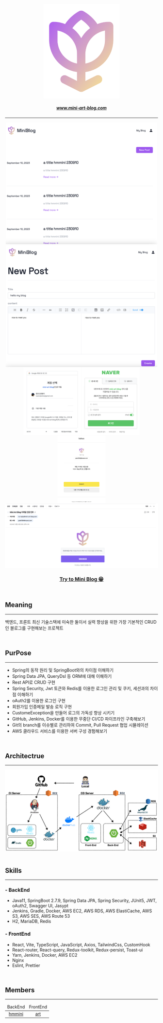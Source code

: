 <div align="center">
    <a href="http://www.mini-art-blog.com/" target="_blank">
        <img src="src/main/resources/asset/img_logo.png" width="250px">
        <h5>www.mini-art-blog.com</h5>
    </a>
</div>

---

<div align="center">
    <img src="src/main/resources/asset/img2.png" width="500px" height="400px">
    <img src="src/main/resources/asset/img1.png" width="500px" height="400px">
    <br/>
    <img src="src/main/resources/asset/구글_로그인.png" height="220px">
    <img src="src/main/resources/asset/네이버_로그인.png" height="220px">
    <img src="src/main/resources/asset/카카오_로그인.png" height="220px">
    <br/>
    <img src="src/main/resources/asset/인증메일.png" width="600px">
    <h3><a href="http://www.mini-art-blog.com/">Try to Mini Blog 😁</a></h3>
</div>

<br/>

## Meaning

---

백엔드, 프론트 최신 기술스택에 미숙한 둘이서 실력 향상을 위한 가장 기본적인 CRUD인 블로그를 구현해보는 프로젝트

<br/>

## PurPose

---


- Spring의 동작 원리 및 SpringBoot와의 차이점 이해하기
- Spring Data JPA, QueryDsl 등 ORM에 대해 이해하기
- Rest API로 CRUD 구현
- Spring Security, Jwt 토큰와 Redis를 이용한 로그인 관리 및 쿠키, 세션과의 차이점 이해하기
- oAuth2를 이용한 로그인 구현
- 회원가입 인증메일 발송 로직 구현
- CustomeException을 만들어 로그의 가독성 향상 시키기
- GitHub, Jenkins, Docker를 이용한 무중단 CI/CD 파이프라인 구축해보기
- Git의 branch를 이슈별로 관리하여 Commit, Pull Request 협업 시뮬레이션
- AWS 클라우드 서비스를 이용한 서버 구성 경험해보기

<br/>

## Architectrue

---


<div style="text-align: center;">
    <img src="src/main/resources/asset/mini-art-blog-diagram-02.jpeg">
</div>

<br/>

## Skills

---

### - BackEnd


- Java11, SpringBoot 2.7.9, Spring Data JPA, Spring Security, JUnit5, JWT, oAuth2, Swagger UI, Jasypt
- Jenkins, Gradle, Docker, AWS EC2, AWS RDS, AWS ElastiCache, AWS S3, AWS SES, AWS Route 53
- H2, MariaDB, Redis

### - FrontEnd


- React, Vite, TypeScript, JavaScript, Axios, TailwindCss, CustomHook
- React-router, React-query, Redux-toolkit, Redux-persist, Toast-ui
- Yarn, Jenkins, Docker, AWS EC2
- Nginx
- Eslint, Prettier

<br/>

## Members

---


<div>
    <table style="text-align: center">
        <thead style="margin: 10px">
            <td>BackEnd</td>
            <td>FrontEnd</td>
        </thead>
        <tbody>
            <td><a href="https://github.com/pak0426">hmmini</a></td>
            <td><a href="https://github.com/art11010">art</a></td>
        </tbody>
    </table>
</div>
